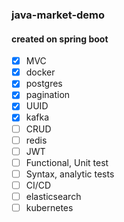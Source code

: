 ### java-market-demo

#### created on spring boot

- [X] MVC
- [X] docker
- [X] postgres
- [X] pagination
- [X] UUID
- [X] kafka
- [ ] CRUD
- [ ] redis
- [ ] JWT
- [ ] Functional, Unit test
- [ ] Syntax, analytic tests
- [ ] CI/CD
- [ ] elasticsearch
- [ ] kubernetes